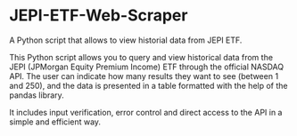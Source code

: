 # JEPI-ETF-Web-Scraper
A Python script that allows to view historial data from JEPI ETF.

This Python script allows you to query and view historical data from the JEPI (JPMorgan Equity Premium Income) ETF through the official NASDAQ API. The user can indicate how many results they want to see (between 1 and 250), and the data is presented in a table formatted with the help of the pandas library. 

It includes input verification, error control and direct access to the API in a simple and efficient way.
